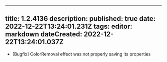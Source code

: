 
---
title: 1.2.4136
description: 
published: true
date: 2022-12-22T13:24:01.231Z
tags: 
editor: markdown
dateCreated: 2022-12-22T13:24:01.037Z
---		
		
- [Bugfix] ColorRemoval effect was not properly saving its properties